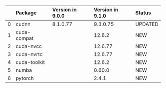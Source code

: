 <!-- markdown-link-check-disable -->

|    | Package      | Version in 9.0.0   | Version in 9.1.0   | Status   |
|---:|:-------------|:-------------------|:-------------------|:---------|
|  0 | cudnn        | 8.1.0.77           | 9.3.0.75           | UPDATED  |
|  1 | cuda-compat  |                    | 12.6.2             | NEW      |
|  2 | cuda-nvcc    |                    | 12.6.77            | NEW      |
|  3 | cuda-nvrtc   |                    | 12.6.77            | NEW      |
|  4 | cuda-toolkit |                    | 12.6.2             | NEW      |
|  5 | numba        |                    | 0.60.0             | NEW      |
|  6 | pytorch      |                    | 2.4.1              | NEW      |